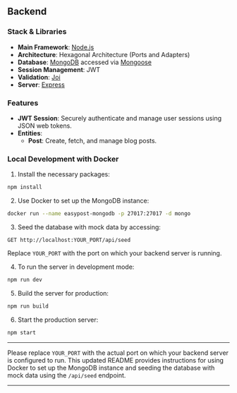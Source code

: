 ## Backend

### Stack & Libraries
- **Main Framework**: [Node.js](https://nodejs.org/)
- **Architecture**: Hexagonal Architecture (Ports and Adapters)
- **Database**: [MongoDB](https://www.mongodb.com/) accessed via [Mongoose](https://mongoosejs.com/)
- **Session Management**: JWT
- **Validation**: [Joi](https://joi.dev/)
- **Server**: [Express](https://expressjs.com/)
  
### Features
- **JWT Session**: Securely authenticate and manage user sessions using JSON web tokens.
- **Entities**: 
  - **Post**: Create, fetch, and manage blog posts.

### Local Development with Docker
1. Install the necessary packages:
```bash
npm install
```
2. Use Docker to set up the MongoDB instance:
```bash
docker run --name easypost-mongodb -p 27017:27017 -d mongo
```
3. Seed the database with mock data by accessing:
```http
GET http://localhost:YOUR_PORT/api/seed
```
Replace `YOUR_PORT` with the port on which your backend server is running.

4. To run the server in development mode:
```bash
npm run dev
```
5. Build the server for production:
```bash
npm run build
```
6. Start the production server:
```bash
npm start
```

---

Please replace `YOUR_PORT` with the actual port on which your backend server is configured to run. This updated README provides instructions for using Docker to set up the MongoDB instance and seeding the database with mock data using the `/api/seed` endpoint.

---
